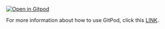 [![Open in Gitpod](https://gitpod.io/button/open-in-gitpod.svg)](https://gitpod.io/#https://github.com/Biodepot-workflows/salmon-demo)

For more information about how to use GitPod, click this [LINK](GITPOD.md).
